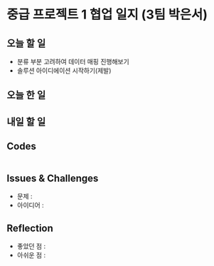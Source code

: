 # 중급 프로젝트 1 협업 일지 (3팀 박은서)

## 오늘 할 일
* 분류 부분 고려하여 데이터 매핑 진행해보기
* 솔루션 아이디에이션 시작하기(제발)
## 오늘 한 일

## 내일 할 일

## Codes
```ruby

```
## Issues & Challenges
* 문제 : 
* 아이디어 : 
## Reflection
* 좋았던 점 :
* 아쉬운 점 : 

